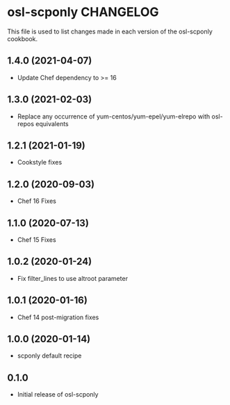 osl-scponly CHANGELOG
=====================
This file is used to list changes made in each version of the
osl-scponly cookbook.

1.4.0 (2021-04-07)
------------------
- Update Chef dependency to >= 16

1.3.0 (2021-02-03)
------------------
- Replace any occurrence of yum-centos/yum-epel/yum-elrepo with osl-repos equivalents

1.2.1 (2021-01-19)
------------------
- Cookstyle fixes

1.2.0 (2020-09-03)
------------------
- Chef 16 Fixes

1.1.0 (2020-07-13)
------------------
- Chef 15 Fixes

1.0.2 (2020-01-24)
------------------
- Fix filter_lines to use altroot parameter

1.0.1 (2020-01-16)
------------------
- Chef 14 post-migration fixes

1.0.0 (2020-01-14)
------------------
- scponly default recipe

0.1.0
-----
- Initial release of osl-scponly

